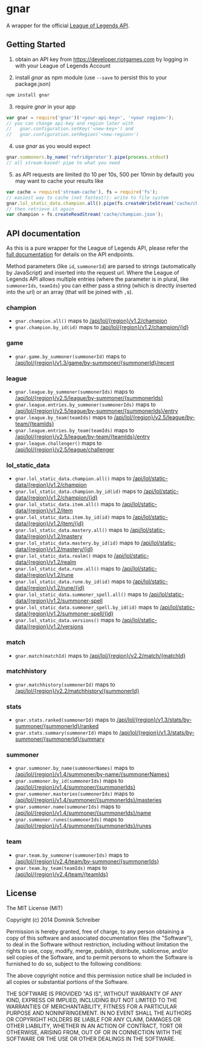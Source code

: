 # gnar

A wrapper for the official [League of Legends API](https://developer.riotgames.com).

## Getting Started

1. obtain an API key from https://developer.riotgames.com by logging in with your League of Legends Account

2. install *gnar* as npm module (use `--save` to persist this to your package.json)

  ```bash
  npm install gnar
  ```

3. require *gnar* in your app

  ```javascript
  var gnar = require('gnar')('<your-api-key>', '<your region>');
  // you can change api-key and region later with
  //   gnar.configuration.setKey('<new-key>') and
  //   gnar.configuration.setRegion('<new-region>')
  ```

4. use *gnar* as you would expect

  ```javascript
  gnar.summoners.by_name('refridgerator').pipe(process.stdout)
  // all stream-based! pipe to what you need
  ```

5. as API requests are limited (to 10 per 10s, 500 per 10min by default) you may want to cache your results like

  ```javascript
  var cache = require('stream-cache'), fs = require('fs');
  // easiest way to cache (not fastest!): write to file system
  gnar.lol_static_data.champion.all().pipe(fs.createWriteStream('cache/champion.json'));
  // then retrieve it again
  var champion = fs.createReadStream('cache/champion.json');
  ```

## API documentation

As this is a pure wrapper for the League of Legends API, please refer the [full documentation](https://developer.riotgames.com/api/methods) for details on the API endpoints.

Method parameters (like `id`, `summonerId`) are parsed to strings (automatically by JavaScript) and inserted into the request url. Where the League of Legends API allows multiple entries (where the parameter is in plural, like `summonerIds`, `teamIds`) you can either pass a string (which is directly inserted into the url) or an array (that will be joined with `,`s).

### champion
- `gnar.champion.all()` maps to [/api/lol/{region}/v1.2/champion](https://developer.riotgames.com/api/methods#!/776/2763)
- `gnar.champion.by_id(id)` maps to [/api/lol/{region}/v1.2/champion/{id}](https://developer.riotgames.com/api/methods#!/776/2762)

### game
- `gnar.game.by_summoner(summonerId)` maps to [/api/lol/{region}/v1.3/game/by-summoner/{summonerId}/recent](https://developer.riotgames.com/api/methods#!/777/2764)

### league
- `gnar.league.by_summoner(summonerIds)` maps to [/api/lol/{region}/v2.5/league/by-summoner/{summonerIds}](https://developer.riotgames.com/api/methods#!/808/2854)
- `gnar.league.entries.by_summoner(summonerIds)` maps to [/api/lol/{region}/v2.5/league/by-summoner/{summonerIds}/entry](https://developer.riotgames.com/api/methods#!/808/2858)
- `gnar.league.by_team(teamIds)` maps to [/api/lol/{region}/v2.5/league/by-team/{teamIds}](https://developer.riotgames.com/api/methods#!/808/2855)
- `gnar.league.entries.by_team(teamIds)` maps to [/api/lol/{region}/v2.5/league/by-team/{teamIds}/entry](https://developer.riotgames.com/api/methods#!/808/2857)
- `gnar.league.challenger()` maps to [/api/lol/{region}/v2.5/league/challenger](https://developer.riotgames.com/api/methods#!/808/2856)

### lol_static_data
- `gnar.lol_static_data.champion.all()` maps to [/api/lol/static-data/{region}/v1.2/champion](https://developer.riotgames.com/api/methods#!/821/2895)
- `gnar.lol_static_data.champion.by_id(id)` maps to [/api/lol/static-data/{region}/v1.2/champion/{id}](https://developer.riotgames.com/api/methods#!/821/2892)
- `gnar.lol_static_data.item.all()` maps to [/api/lol/static-data/{region}/v1.2/item](https://developer.riotgames.com/api/methods#!/821/2889)
- `gnar.lol_static_data.item.by_id(id)` maps to [/api/lol/static-data/{region}/v1.2/item/{id}](https://developer.riotgames.com/api/methods#!/821/2900)
- `gnar.lol_static_data.mastery.all()` maps to [/api/lol/static-data/{region}/v1.2/mastery](https://developer.riotgames.com/api/methods#!/821/2897)
- `gnar.lol_static_data.mastery.by_id(id)` maps to [/api/lol/static-data/{region}/v1.2/mastery/{id}](https://developer.riotgames.com/api/methods#!/821/2899)
- `gnar.lol_static_data.realm()` maps to [/api/lol/static-data/{region}/v1.2/realm](https://developer.riotgames.com/api/methods#!/821/2894)
- `gnar.lol_static_data.rune.all()` maps to [/api/lol/static-data/{region}/v1.2/rune](https://developer.riotgames.com/api/methods#!/821/2896)
- `gnar.lol_static_data.rune.by_id(id)` maps to [/api/lol/static-data/{region}/v1.2/rune/{id}](https://developer.riotgames.com/api/methods#!/821/2891)
- `gnar.lol_static_data.summoner_spell.all()` maps to [/api/lol/static-data/{region}/v1.2/summoner-spell](https://developer.riotgames.com/api/methods#!/821/2898)
- `gnar.lol_static_data.summoner_spell.by_id(id)` maps to [/api/lol/static-data/{region}/v1.2/summoner-spell/{id}](https://developer.riotgames.com/api/methods#!/821/2890)
- `gnar.lol_static_data.versions()` maps to [/api/lol/static-data/{region}/v1.2/versions](https://developer.riotgames.com/api/methods#!/821/2893)

### match
- `gnar.match(matchId)` maps to [/api/lol/{region}/v2.2/match/{matchId}](https://developer.riotgames.com/api/methods#!/826/2913)

### matchhistory
- `gnar.matchhistory(summonerId)` maps to [/api/lol/{region}/v2.2/matchhistory/{summonerId}](https://developer.riotgames.com/api/methods#!/825/2912)

### stats
- `gnar.stats.ranked(summonerId)` maps to [/api/lol/{region}/v1.3/stats/by-summoner/{summonerId}/ranked](https://developer.riotgames.com/api/methods#!/779/2770)
- `gnar.stats.summary(summonerId)` maps to [/api/lol/{region}/v1.3/stats/by-summoner/{summonerId}/summary](https://developer.riotgames.com/api/methods#!/779/2771)

### summoner
- `gnar.summoner.by_name(summonerNames)` maps to [/api/lol/{region}/v1.4/summoner/by-name/{summonerNames}](https://developer.riotgames.com/api/methods#!/778/2765)
- `gnar.summoner.by_id(summonerIds)` maps to [/api/lol/{region}/v1.4/summoner/{summonerIds}](https://developer.riotgames.com/api/methods#!/778/2766)
- `gnar.summoner.masteries(summonerIds)` maps to [/api/lol/{region}/v1.4/summoner/{summonerIds}/masteries](https://developer.riotgames.com/api/methods#!/778/2768)
- `gnar.summoner.name(summonerIds)` maps to [/api/lol/{region}/v1.4/summoner/{summonerIds}/name](https://developer.riotgames.com/api/methods#!/778/2769)
- `gnar.summoner.runes(summonerIds)` maps to [/api/lol/{region}/v1.4/summoner/{summonerIds}/runes](https://developer.riotgames.com/api/methods#!/778/2767)

### team
- `gnar.team.by_summoner(summonerIds)` maps to [/api/lol/{region}/v2.4/team/by-summoner/{summonerIds}](https://developer.riotgames.com/api/methods#!/810/2862)
- `gnar.team.by_team(teamIds)` maps to [/api/lol/{region}/v2.4/team/{teamIds}](https://developer.riotgames.com/api/methods#!/810/2861)

## License
The MIT License (MIT)

Copyright (c) 2014 Dominik Schreiber

Permission is hereby granted, free of charge, to any person obtaining a copy
of this software and associated documentation files (the "Software"), to deal
in the Software without restriction, including without limitation the rights
to use, copy, modify, merge, publish, distribute, sublicense, and/or sell
copies of the Software, and to permit persons to whom the Software is
furnished to do so, subject to the following conditions:

The above copyright notice and this permission notice shall be included in all
copies or substantial portions of the Software.

THE SOFTWARE IS PROVIDED "AS IS", WITHOUT WARRANTY OF ANY KIND, EXPRESS OR
IMPLIED, INCLUDING BUT NOT LIMITED TO THE WARRANTIES OF MERCHANTABILITY,
FITNESS FOR A PARTICULAR PURPOSE AND NONINFRINGEMENT. IN NO EVENT SHALL THE
AUTHORS OR COPYRIGHT HOLDERS BE LIABLE FOR ANY CLAIM, DAMAGES OR OTHER
LIABILITY, WHETHER IN AN ACTION OF CONTRACT, TORT OR OTHERWISE, ARISING FROM,
OUT OF OR IN CONNECTION WITH THE SOFTWARE OR THE USE OR OTHER DEALINGS IN THE
SOFTWARE.
